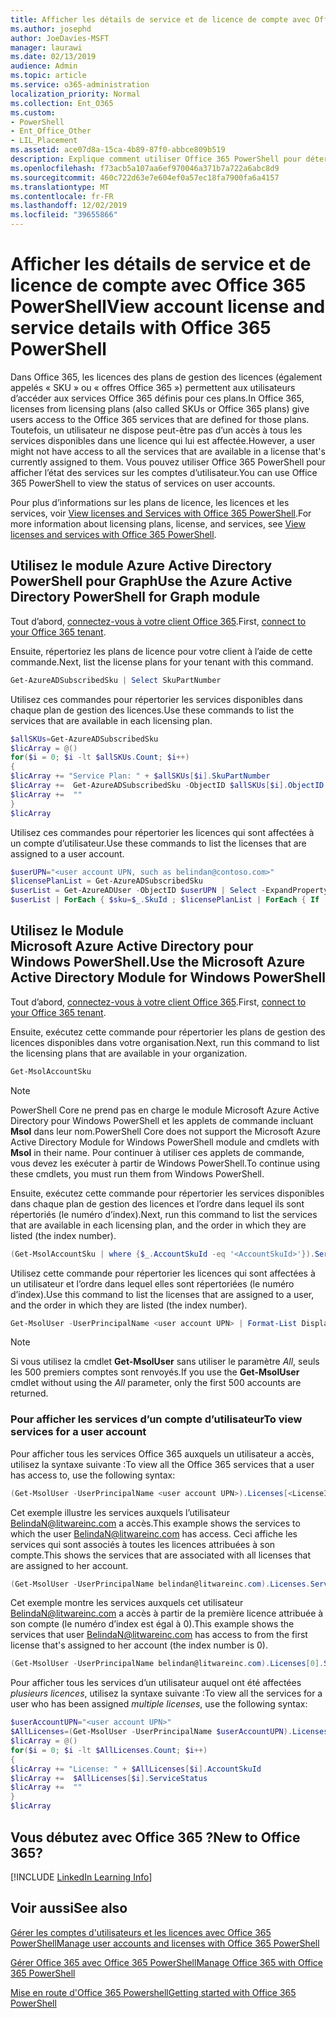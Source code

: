 ```yaml
---
title: Afficher les détails de service et de licence de compte avec Office 365 PowerShell
ms.author: josephd
author: JoeDavies-MSFT
manager: laurawi
ms.date: 02/13/2019
audience: Admin
ms.topic: article
ms.service: o365-administration
localization_priority: Normal
ms.collection: Ent_O365
ms.custom:
- PowerShell
- Ent_Office_Other
- LIL_Placement
ms.assetid: ace07d8a-15ca-4b89-87f0-abbce809b519
description: Explique comment utiliser Office 365 PowerShell pour déterminer les services Office 365 qui ont été attribués à des utilisateurs.
ms.openlocfilehash: f73acb5a107aa6ef970046a371b7a722a6abc8d9
ms.sourcegitcommit: 460c722d63e7e604ef0a57ec18fa7900fa6a4157
ms.translationtype: MT
ms.contentlocale: fr-FR
ms.lasthandoff: 12/02/2019
ms.locfileid: "39655866"
---
```

# <a name="view-account-license-and-service-details-with-office-365-powershell"></a><span data-ttu-id="41a5e-103">Afficher les détails de service et de licence de compte avec Office 365 PowerShell</span><span class="sxs-lookup"><span data-stu-id="41a5e-103">View account license and service details with Office 365 PowerShell</span></span>

<span data-ttu-id="41a5e-104">Dans Office 365, les licences des plans de gestion des licences (également appelés « SKU » ou « offres Office 365 ») permettent aux utilisateurs d’accéder aux services Office 365 définis pour ces plans.</span><span class="sxs-lookup"><span data-stu-id="41a5e-104">In Office 365, licenses from licensing plans (also called SKUs or Office 365 plans) give users access to the Office 365 services that are defined for those plans.</span></span> <span data-ttu-id="41a5e-105">Toutefois, un utilisateur ne dispose peut-être pas d’un accès à tous les services disponibles dans une licence qui lui est affectée.</span><span class="sxs-lookup"><span data-stu-id="41a5e-105">However, a user might not have access to all the services that are available in a license that's currently assigned to them.</span></span> <span data-ttu-id="41a5e-106">Vous pouvez utiliser Office 365 PowerShell pour afficher l’état des services sur les comptes d’utilisateur.</span><span class="sxs-lookup"><span data-stu-id="41a5e-106">You can use Office 365 PowerShell to view the status of services on user accounts.</span></span> 

<span data-ttu-id="41a5e-107">Pour plus d’informations sur les plans de licence, les licences et les services, voir [View licenses and Services with Office 365 PowerShell](view-licenses-and-services-with-office-365-powershell.md).</span><span class="sxs-lookup"><span data-stu-id="41a5e-107">For more information about licensing plans, license, and services, see [View licenses and services with Office 365 PowerShell](view-licenses-and-services-with-office-365-powershell.md).</span></span>

## <a name="use-the-azure-active-directory-powershell-for-graph-module"></a><span data-ttu-id="41a5e-108">Utilisez le module Azure Active Directory PowerShell pour Graph</span><span class="sxs-lookup"><span data-stu-id="41a5e-108">Use the Azure Active Directory PowerShell for Graph module</span></span>

<span data-ttu-id="41a5e-109">Tout d’abord, [connectez-vous à votre client Office 365](connect-to-office-365-powershell.md#connect-with-the-azure-active-directory-powershell-for-graph-module).</span><span class="sxs-lookup"><span data-stu-id="41a5e-109">First, [connect to your Office 365 tenant](connect-to-office-365-powershell.md#connect-with-the-azure-active-directory-powershell-for-graph-module).</span></span>
  
<span data-ttu-id="41a5e-110">Ensuite, répertoriez les plans de licence pour votre client à l’aide de cette commande.</span><span class="sxs-lookup"><span data-stu-id="41a5e-110">Next, list the license plans for your tenant with this command.</span></span>

```powershell
Get-AzureADSubscribedSku | Select SkuPartNumber
```

<span data-ttu-id="41a5e-111">Utilisez ces commandes pour répertorier les services disponibles dans chaque plan de gestion des licences.</span><span class="sxs-lookup"><span data-stu-id="41a5e-111">Use these commands to list the services that are available in each licensing plan.</span></span>

```powershell
$allSKUs=Get-AzureADSubscribedSku
$licArray = @()
for($i = 0; $i -lt $allSKUs.Count; $i++)
{
$licArray += "Service Plan: " + $allSKUs[$i].SkuPartNumber
$licArray +=  Get-AzureADSubscribedSku -ObjectID $allSKUs[$i].ObjectID | Select -ExpandProperty ServicePlans
$licArray +=  ""
}
$licArray
```

<span data-ttu-id="41a5e-112">Utilisez ces commandes pour répertorier les licences qui sont affectées à un compte d’utilisateur.</span><span class="sxs-lookup"><span data-stu-id="41a5e-112">Use these commands to list the licenses that are assigned to a user account.</span></span>

```powershell
$userUPN="<user account UPN, such as belindan@contoso.com>"
$licensePlanList = Get-AzureADSubscribedSku
$userList = Get-AzureADUser -ObjectID $userUPN | Select -ExpandProperty AssignedLicenses | Select SkuID 
$userList | ForEach { $sku=$_.SkuId ; $licensePlanList | ForEach { If ( $sku -eq $_.ObjectId.substring($_.ObjectId.length - 36, 36) ) { Write-Host $_.SkuPartNumber } } }
```

## <a name="use-the-microsoft-azure-active-directory-module-for-windows-powershell"></a><span data-ttu-id="41a5e-113">Utilisez le Module Microsoft Azure Active Directory pour Windows PowerShell.</span><span class="sxs-lookup"><span data-stu-id="41a5e-113">Use the Microsoft Azure Active Directory Module for Windows PowerShell</span></span>

<span data-ttu-id="41a5e-114">Tout d’abord, [connectez-vous à votre client Office 365](connect-to-office-365-powershell.md#connect-with-the-microsoft-azure-active-directory-module-for-windows-powershell).</span><span class="sxs-lookup"><span data-stu-id="41a5e-114">First, [connect to your Office 365 tenant](connect-to-office-365-powershell.md#connect-with-the-microsoft-azure-active-directory-module-for-windows-powershell).</span></span>

<span data-ttu-id="41a5e-115">Ensuite, exécutez cette commande pour répertorier les plans de gestion des licences disponibles dans votre organisation.</span><span class="sxs-lookup"><span data-stu-id="41a5e-115">Next, run this command to list the licensing plans that are available in your organization.</span></span> 

```powershell
Get-MsolAccountSku
```
>[!Note]
><span data-ttu-id="41a5e-116">PowerShell Core ne prend pas en charge le module Microsoft Azure Active Directory pour Windows PowerShell et les applets de commande incluant **Msol** dans leur nom.</span><span class="sxs-lookup"><span data-stu-id="41a5e-116">PowerShell Core does not support the Microsoft Azure Active Directory Module for Windows PowerShell module and cmdlets with **Msol** in their name.</span></span> <span data-ttu-id="41a5e-117">Pour continuer à utiliser ces applets de commande, vous devez les exécuter à partir de Windows PowerShell.</span><span class="sxs-lookup"><span data-stu-id="41a5e-117">To continue using these cmdlets, you must run them from Windows PowerShell.</span></span>
>

<span data-ttu-id="41a5e-118">Ensuite, exécutez cette commande pour répertorier les services disponibles dans chaque plan de gestion des licences et l’ordre dans lequel ils sont répertoriés (le numéro d’index).</span><span class="sxs-lookup"><span data-stu-id="41a5e-118">Next, run this command to list the services that are available in each licensing plan, and the order in which they are listed (the index number).</span></span>

```powershell
(Get-MsolAccountSku | where {$_.AccountSkuId -eq '<AccountSkuId>'}).ServiceStatus
```
  
<span data-ttu-id="41a5e-119">Utilisez cette commande pour répertorier les licences qui sont affectées à un utilisateur et l’ordre dans lequel elles sont répertoriées (le numéro d’index).</span><span class="sxs-lookup"><span data-stu-id="41a5e-119">Use this command to list the licenses that are assigned to a user, and the order in which they are listed (the index number).</span></span>

```powershell
Get-MsolUser -UserPrincipalName <user account UPN> | Format-List DisplayName,Licenses
```

>[!Note]
><span data-ttu-id="41a5e-120">Si vous utilisez la cmdlet **Get-MsolUser** sans utiliser le paramètre _All_, seuls les 500 premiers comptes sont renvoyés.</span><span class="sxs-lookup"><span data-stu-id="41a5e-120">If you use the **Get-MsolUser** cmdlet without using the _All_ parameter, only the first 500 accounts are returned.</span></span>
>
   

### <a name="to-view-services-for-a-user-account"></a><span data-ttu-id="41a5e-121">Pour afficher les services d’un compte d’utilisateur</span><span class="sxs-lookup"><span data-stu-id="41a5e-121">To view services for a user account</span></span>

<span data-ttu-id="41a5e-122">Pour afficher tous les services Office 365 auxquels un utilisateur a accès, utilisez la syntaxe suivante :</span><span class="sxs-lookup"><span data-stu-id="41a5e-122">To view all the Office 365 services that a user has access to, use the following syntax:</span></span>
  
```powershell
(Get-MsolUser -UserPrincipalName <user account UPN>).Licenses[<LicenseIndexNumber>].ServiceStatus
```

<span data-ttu-id="41a5e-123">Cet exemple illustre les services auxquels l’utilisateur BelindaN@litwareinc.com a accès.</span><span class="sxs-lookup"><span data-stu-id="41a5e-123">This example shows the services to which the user BelindaN@litwareinc.com has access.</span></span> <span data-ttu-id="41a5e-124">Ceci affiche les services qui sont associés à toutes les licences attribuées à son compte.</span><span class="sxs-lookup"><span data-stu-id="41a5e-124">This shows the services that are associated with all licenses that are assigned to her account.</span></span>
  
```powershell
(Get-MsolUser -UserPrincipalName belindan@litwareinc.com).Licenses.ServiceStatus
```

<span data-ttu-id="41a5e-125">Cet exemple montre les services auxquels cet utilisateur BelindaN@litwareinc.com a accès à partir de la première licence attribuée à son compte (le numéro d’index est égal à 0).</span><span class="sxs-lookup"><span data-stu-id="41a5e-125">This example shows the services that user BelindaN@litwareinc.com has access to from the first license that's assigned to her account (the index number is 0).</span></span>
  
```powershell
(Get-MsolUser -UserPrincipalName belindan@litwareinc.com).Licenses[0].ServiceStatus
```

<span data-ttu-id="41a5e-126">Pour afficher tous les services d’un utilisateur auquel ont été affectées *plusieurs licences*, utilisez la syntaxe suivante :</span><span class="sxs-lookup"><span data-stu-id="41a5e-126">To view all the services for a user who has been assigned *multiple licenses*, use the following syntax:</span></span>

```powershell
$userAccountUPN="<user account UPN>"
$AllLicenses=(Get-MsolUser -UserPrincipalName $userAccountUPN).Licenses
$licArray = @()
for($i = 0; $i -lt $AllLicenses.Count; $i++)
{
$licArray += "License: " + $AllLicenses[$i].AccountSkuId
$licArray +=  $AllLicenses[$i].ServiceStatus
$licArray +=  ""
}
$licArray
```

  
## <a name="new-to-office-365"></a><span data-ttu-id="41a5e-127">Vous débutez avec Office 365 ?</span><span class="sxs-lookup"><span data-stu-id="41a5e-127">New to Office 365?</span></span>

[!INCLUDE [LinkedIn Learning Info](../common/office/linkedin-learning-info.md)]

## <a name="see-also"></a><span data-ttu-id="41a5e-128">Voir aussi</span><span class="sxs-lookup"><span data-stu-id="41a5e-128">See also</span></span>

[<span data-ttu-id="41a5e-129">Gérer les comptes d'utilisateurs et les licences avec Office 365 PowerShell</span><span class="sxs-lookup"><span data-stu-id="41a5e-129">Manage user accounts and licenses with Office 365 PowerShell</span></span>](manage-user-accounts-and-licenses-with-office-365-powershell.md)
  
[<span data-ttu-id="41a5e-130">Gérer Office 365 avec Office 365 PowerShell</span><span class="sxs-lookup"><span data-stu-id="41a5e-130">Manage Office 365 with Office 365 PowerShell</span></span>](manage-office-365-with-office-365-powershell.md)
  
[<span data-ttu-id="41a5e-131">Mise en route d'Office 365 Powershell</span><span class="sxs-lookup"><span data-stu-id="41a5e-131">Getting started with Office 365 PowerShell</span></span>](getting-started-with-office-365-powershell.md)
